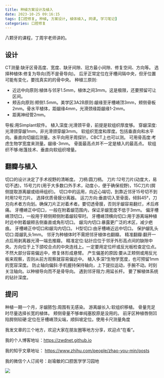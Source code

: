 ```yaml
---
title: 种植方案设计及植入
date: 2023-10-25 09:16:15
tags: [口腔修复, 种植, 方案设计, 植体植入, 网课, 学习笔记]
categories: 口腔修复
---
```

八颗牙的课程，丁周宇老师讲的。

## 设计
CT测量:缺牙区骨高度、宽度、缺牙间隙、冠方最小间隙、修复空间、方向等。
选择种植体:修复为导向(而不是骨导向)。
后牙正常定位在牙槽间隔中央，但牙位置可能有变化，要找真实的的骨中央。
种植三原则:
- 近远中向原则:植体与邻牙1.5mm，植体之间3mm。这是极限，还要预留可让区间。
- 颊舌向原则:颊侧1.5mm。美学区3A2B原则:龈缘至牙槽嵴顶3mm，颊侧骨板2mm。骨水平植体，距龈缘4mm，光滑颈缘距龈缘1-2mm。
- 距离神经管2mm。

导板:用Simplant软件。
植入深度:光滑颈平骨，前提是软组织厚度够。
穿龈深度:光滑颈穿龈1mm，非光滑颈穿龈3mm。
软组织宽度和厚度。包括垂直向和水平向。垂直向切龈后测量。水平向用牙周探针。CBCT上也可以测。
可用骨高度:考虑生物学宽度来测量。龈缘-3mm。
骨面最高点并不一定是植入的最高点。
软组织不够:帐篷技术、垂直向软组织增量。

## 翻瓣与植入
切口的设计决定了手术视野的清晰度。
刀柄:圆刀柄。
刀片:12号刀片(动度大，易切不透)，15号刀片(用于大多数口外手术，动度小，便于确保视野)，15C刀片(腭侧提取游离龈或结缔组织)。
切口中的运用，向近心端切，到靠近邻牙15号切不到时用12号刀片。
选择优质骨膜分离器。
运刀方向:垂直切入至骨面，倾斜45°，刀刃向术者方向划。确保刀片正对着术者。要切透骨膜，否则牙龈容易翻烂，术后疼痛。
牙槽嵴正中切口，一般在附着龈范围内，保证牙龈宽度不低于3mm。
偏牙槽嵴顶切口，一般用于颊侧颊侧附着龈较窄时。
牙槽嵴顶横向切口:用于游离端种植时远中附着龈颊舌侧垂直或角形切口。
龈沟内切口:暴露更广泛的术区，减少疤痕。
牙槽嵴正中切口和龈沟内切口。
H型切口:由牙槽嵴近远中切口。
保护龈乳头切口:距龈乳头1mm。
邻牙为种植体时不需把邻牙植体也翻瓣。
精准翻瓣:翻开一点后用剥离器光滑一端去推瓣。
精准定位:钻针应位于邻牙外形高点间的缺隙中央。方向位于上下颌咬合点的中央连线上。一定要用定位杆或反光板检查定位点。不然大部分容易偏远中，修复体形成悬臂。
产生偏差的原因:要从正颊侧或用反光板来观察，否则从前方观察就容易偏远中。
植入多深?生物学宽度，也可预留1mm的宽容深度。
防止轴向偏斜:手机握持保持轴向，上下提拉运动，手腕不动。时刻关注轴向。以种植导向而不是骨导向。
遇到邻牙阻力:用延长杆。
要了解植体系统的钻针深度。

## 提问
种植一期一个月，牙龈脓包:周围有无感染。
游离龈长入:软组织移植。
骨量充足时尽量选择长宽的植体。
颊侧骨量不够单纯塞胶原是没用的。
前牙区种植唇侧凹陷腭侧较硬:定位在牙槽嵴顶尖端，顺斜坡定位。使用卡尺测量角度




我发文章的三个地方，欢迎大家在朋友圈等地方分享，欢迎点“在看”。

我的个人博客地址：https://zwdnet.github.io

我的知乎文章地址： https://www.zhihu.com/people/zhao-you-min/posts

我的微信个人订阅号：赵瑜敏的口腔医学学习园地

![](https://zymblog-1258069789.cos.ap-chengdu.myqcloud.com/other/wx.jpg)


